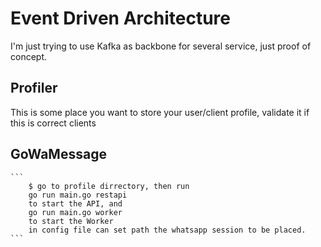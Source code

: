 # Event Driven Architecture

I'm just trying to use Kafka as backbone for several service, just proof of concept.

## Profiler

This is some place you want to store your user/client profile, validate it if this is correct clients

## GoWaMessage

    ```
        $ go to profile dirrectory, then run
        go run main.go restapi
        to start the API, and
        go run main.go worker 
        to start the Worker
        in config file can set path the whatsapp session to be placed.
    ```